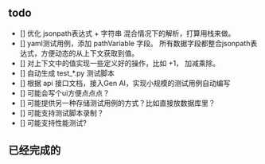 ## todo
- [] 优化 jsonpath表达式 + 字符串 混合情况下的解析，打算用栈来做。
- [] yaml测试用例，添加 pathVariable 字段。 所有数据字段都整合jsonpath表达式，方便动态的从上下文获取到值。
- [] 对上下文中的值实现一些定义好的操作，比如 +1， 加减乘除。
- [] 自动生成 test_*.py 测试脚本
- [] 根据 api 接口文档，接入Gen AI，实现小规模的测试用例自动编写
- [] 可能会写个ui方便点点点？
- [] 可能提供另一种存储测试用例的方式？比如直接放数据库里？
- [] 可能支持测试脚本录制？
- [] 可能支持性能测试?

## 已经完成的
